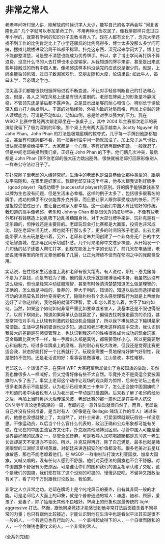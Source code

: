 # 非常之常人

老老年间听村里人讲，刚解放的时候识字人太少，能写自己的名字再会写 “河北省隆化县” 几个字就可以参加革命工作，不用再种地当农民了。像我爹那样只念过四年小学的，就算有学问的知识分子去教书育人了。现在人都有文化了，念完大学还找不到工作的比例肯定比上了小学还尿炕的比例高得多，博士太多没那么多学问可搞，摆摊儿跳楼进政治局干嘛都不稀罕。扑克这东西，深究起来学问大了，博士也不能都整清楚，可是整不清楚也能成为优秀牌手。所以，拿了博士学问再打牌不算浪费，没念什么书的人去打牌也未必是输家。从我知道的牌手来讲，甚至是出来这些年接触过的所有中国人里，像老邱这样本科没读完的应该说是很少的。但是，上牌桌能独领风骚，过日子致阖家欢乐，交朋友随和大度，论语里说: 如此牛人，虽曰未学，吾必谓之学也。
 
顶尖高手们都能很快根据牌局进程不断变速，不让对手轻易判断自己的打法和心态。但是，各人之间在风格上还是有很大差别的。老邱在牌桌上的形象是冷静沉稳，不管领先还是落后都不露声色，总是显示出足够的耐心和信心，特别长于诱敌深入借力打力后发制人。丰富的对局经验，外稳内敏的对局风格，再加上卓越的读人读牌能力，可谓是不动如山，动如山倒，总是给对手以强大的压力。我在 WSOP 比赛中曾经两次跟老邱坐在一张桌子上，其中 2004 年主赛那次老邱的表演给我留下了极为深刻的印象。那个桌上先有两大高手越南人 Scotty Nguyen 和 John Phan。John Phan 的打法是极端蛮横的掠夺式，几乎每一手牌到他那都加注，甚至有时连牌都不看，抓一把筹码往中间一扔就加注了。加上鬼子运气也壮，很快就把整桌给摆平了。大家都是一个心理，等有好牌再跟他死磕，一般就忍了。但是中间老邱被换到我们桌，正好在 John Phan 的下手。他们俩几次冲突，最后都是 John Phan 顶不住老邱的强大压力跳出圈外，很快就被老邱打回原形像别人一样奉公守法过日子了。
      
在扑克圈子里老邱的人缘非常好。生活中的老邱也是温良恭俭让那种类型的，跟朋友平易随和，在家里是好家长。我跟老邱交往这半年来，他多次跟我谈到好牌手（good player）和成功牌手 (successful player)的区别。好的牌手能够赢钱甚至以牌为生也没有问题，但是生活未必幸福。这样的例子太多了，包括很多很著名的牌手。成功的牌手不仅仅能靠扑克养家，而且要让家人跟你享受成功的快乐，而不是担惊受怕过日子，要让自己和家人都幸福。这一点我们中国人有比较好的传统，我知道的高手像老邱、老朱和 Johnny Chan 都是很优秀的成功牌手，不像有些老外那样有钱瞎造上边乱吸下边乱排糟蹋身体。对于大部分牌手来讲，玩扑克是有一定乐趣的，但挣钱还是主要目的。老邱玩现金打比赛都是大赢家，投资也非常成功。现在老邱生活无忧，牌也就不打那么多了，更多的时间陪孩子老婆。出去比赛能带家人出去玩总是带着。另外，老邱和老朱共同创建了一个非商业无广告的中文论坛智游城，在那与民同乐切磋扑艺。几个月来老邱中文进步神速，从开始发一个几句话的帖子还要人帮忙打字，到现在能发上千字的长贴了。前几天在电话里，老邱说我博客里的所有文章他都看了几遍，让正为牌绩不佳而在郁闷之中的我颇觉受用。
 
实话说，在性格和生活态度上我和老邱有很大距离。有人说过，斯杜 - 恩戈赌博不是为了赢钱，而是有钱为了赌，他的最大快乐就是赌博活动本身。我虽然远没有这么极端，但也是经常冲动征服理智，甚至有时候清清楚楚知道怎么做是理智的、正确的，怎么做是冲动的、鲁莽的、弊大于利的、错误的，知道以后反而选择错误行动的诱惑莫名其妙地变得更大了，隐隐约约有个念头感觉理智行为就是上帝给你选好了让你这样的，我他妈的就偏不理智，爱 JB 怎么着怎么着，大不了如何如何。当然，如果这个如何如何非常严重比如要命或者害人，我基本还是不服也得服了。以前下棋如此，知道如果简单认怂就赢定了，偏偏去找刺激走最贪的杀招，甚至常常怕对手马上认输有刺激的妙招没机会施展了，所以我下棋优势之下输棋是家常便饭。生活中这样的错误也没少犯。通过和老邱老朱这样的高手交流，我认识到我最大的差距是在赌资管理上，也认识到我这样的性格很难成为成功的现金玩家。现金局跟比赛大不一样，每一手牌出入都是真钱，都需要同样小心，所以更需要耐心和自制力。经过多年牌桌上的磨练，我的耐心有极大改进，但我还是觉得比赛更适合我，状态好能打好一个比赛就行了。玩现金需要一贯地保持好脾气好耐性，我是把持不住的。还是老话说的好：看事容易做事难，江山易改，本性难移。
 
老邱这么一个谦谦君子，在获得 WPT 大赛冠军后却做出了身披国旗的举动，虽然我也像很多人一样喊好，但又觉得好像有些不大自然。毕竟扑克不是奥运会爱披国旗的人多了去了。事实上老邱这个动作让现场的观众颇为惊愕，后来在论坛上也有很多老美表示不能接受，认为老邱已经来美三十来年了，怎么还会披中国国旗呢？不知道的老中读者也有人认为老邱这一举动是打爱国牌。后来我了解了老邱的经历之后，再加上当时奥运火炬传递风波，老邱比赛的那一周也正是在美华人抗议 CNN 辱华言论达到高潮的一周，老邱的这一意外举动就很自然了。而且，老邱说自己并没有任何准备，是当时有人（好像是在 Bellagio 赌场工作的华人）递过来的，他想也没想就披上了，太自然了。对扑士来讲，打爱国牌就跟玩假钱一样没意思。不像运动员，以后当个什么官什么代表的，政治正确和公众形象都可能有关联。在现在的中国主流官方文化中，扑克跟其他赌博没区别。尽管中国人可能是全世界最好赌的民族之一，尽管全民皆麻，可是教导人民吃喝嫖赌都是恶习这一老生长谈却是天不变道亦不变的。所以，扑克玩得再好，除了自己满足，最多也就是赌民眼里的江湖好汉草根英雄，对朝廷来讲连招安的价值都没有。很多老美对五星红旗敏感，那也不能老顺着他们。在 WSOP 一群啦啦队打澳大利亚国旗、加拿大国旗，又喊又唱的，没有任何人感到不舒服。他们对英德法的国旗也不会不舒服。对中国国旗不舒服有历史原因，可是谁让你们的国和我们的国互相承认建了交呢，这个是我们的国旗，我们现在除了这个没别的可披的，慢慢适应吧。不留神又跟政治有关了，看了可千万别跟我讨论政治，我怕累。
 
非常之人立非常之功。老邱在牌场上是个叱咤风云的豪杰，自有其非同一般的才能。可是老邱给人大面上的印象，就是个普普通通的常人：谦虚、随和、顾家，爱孩子、爱妻子，除了抽烟无其他不良嗜好。牌桌上的形象也是最传统的 tight-aggressive 打法。然而，跟他同桌竞技才能感觉到他寻常打法后面蕴含着不同寻常的力量；也只有跟他比较接近，才能认识到他在生活中也是看似平淡其实是很不一般的人，一个有远见也有行动的人，一个拿得起放得下的人，一个自律而随和的人，一个会赚钱也很仗义的人，一个非常的常人。

(全系列完结)
